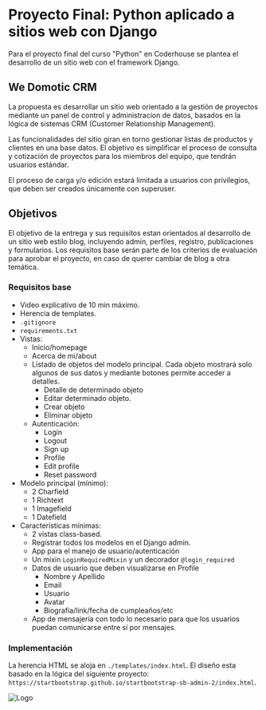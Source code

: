 # Proyecto Final: Python aplicado a sitios web con Django
Para el proyecto final del curso "Python" en Coderhouse se plantea el desarrollo de un sitio web con el framework Django. 

## We Domotic CRM
La propuesta es desarrollar un sitio web orientado a la gestión de proyectos mediante un panel de control y administracion de datos, basados en la lógica de sistemas CRM (Customer Relationship Management).

Las funcionalidades del sitio giran en torno gestionar listas de productos y clientes en una base datos. 
El objetivo es simplificar el proceso de consulta y cotización de proyectos para los miembros del equipo, que tendrán usuarios estándar.

El proceso de carga y/o edición estará limitada a usuarios con privilegios, que deben ser creados únicamente con superuser.

## Objetivos
El objetivo de la entrega y sus requisitos estan orientados al desarrollo de un sitio web estilo blog, incluyendo admin, perfiles, registro, publicaciones y formularios. 
Los requisitos base serán parte de los criterios de evaluación para aprobar el proyecto, en caso de querer cambiar de blog a otra temática.
### Requisitos base
- Video explicativo de 10 min máximo.
- Herencia de templates.
- `.gitignore` 
- `requirements.txt`
- Vistas:
    - Inicio/homepage
    - Acerca de mi/about
    - Listado de objetos del modelo principal. Cada objeto mostrará solo algunos de sus datos y mediante botones permite acceder a detalles.
        - Detalle de determinado objeto
        - Editar determinado objeto.
        - Crear objeto
        - Eliminar objeto
    - Autenticación:
        - Login
        - Logout
        - Sign up
        - Profile
        - Edit profile
        - Reset password
- Modelo principal (mínimo):
    - 2 Charfield
    - 1 Richtext
    - 1 Imagefield
    - 1 Datefield
- Características mínimas:
    - 2 vistas class-based.
    - Registrar todos los modelos en el Django admin.
    - App para el manejo de usuario/autenticación
    - Un mixin `LoginRequiredMixin` y un decorador `@login_required`
    - Datos de usuario que deben visualizarse en Profile
        - Nombre y Apellido
        - Email
        - Usuario
        - Avatar
        - Biografia/link/fecha de cumpleaños/etc
    - App de mensajería con todo lo necesario para que los usuarios puedan comunicarse entre sí por mensajes.

### Implementación
La herencia HTML se aloja en `./templates/index.html`. El diseño esta basado en la lógica del siguiente proyecto: `https://startbootstrap.github.io/startbootstrap-sb-admin-2/index.html`.

![Logo](https://wedomotic.netlify.app/Images/logos/fondo.png)